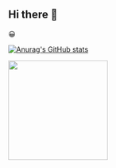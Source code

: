 ## Hi there 👋

<!--
**bshillitoe/bshillitoe** is a ✨ _special_ ✨ repository because its `README.md` (this file) appears on your GitHub profile.

Here are some ideas to get you started:

- 🔭 I’m currently working on ...
- 🌱 I’m currently learning ...
- 👯 I’m looking to collaborate on ...
- 🤔 I’m looking for help with ...
- 💬 Ask me about ...
- 📫 How to reach me: ...
- 😄 Pronouns: ...
- ⚡ Fun fact: ...
-->

😀

[![Anurag's GitHub stats](https://github-readme-stats-2y9r.vercel.app/api?username=bshillitoe)](https://github.com/bshillitoe/github-readme-stats)

<img height=200 align="center" src="https://github-readme-stats.vercel.app/api/top-langs/?username=bshillitoe&size_weight=0.5&count_weight=0.5&layout=compact&hide=javascript,css,scss,html,lua&theme=transparent&langs_count=8" />
